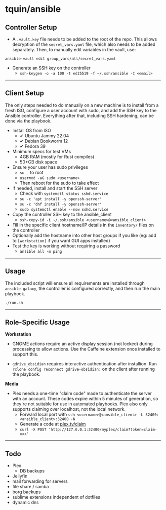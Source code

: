 # tquin/ansible

## Controller Setup

* A `.vault.key` file needs to be added to the root of the repo. This allows decryption of the `secret_vars.yaml` file, which also needs to be added separately. Then, to manually edit variables in the vault, use:
```
ansible-vault edit group_vars/all/secret_vars.yaml
```

* Generate an SSH key on the controller
  * `ssh-keygen -o -a 100 -t ed25519 -f ~/.ssh/ansible -C <email>`

---

## Client Setup

The only steps needed to do manually on a new machine is to install from a fresh ISO, configure a user account with sudo, and add the SSH key to the Ansible controller. Everything after that, including SSH hardening, can be done via the playbook.

* Install OS from ISO
  * ✔ Ubuntu Jammy 22.04
  * ✔ Debian Bookworm 12
  * ✔ Fedora 39
* Minimum specs for test VMs
  * 4GB RAM (mostly for Rust compiles)
  * 50+GB disk space
* Ensure your user has sudo privileges
  * `su -` to root
  * `usermod -aG sudo <username>`
  * Then reboot for the sudo to take effect
* If needed, install and start the SSH server
  * Check with `systemctl status sshd.service`
  * `su -c 'apt install -y openssh-server'`
  * `su -c 'dnf install -y openssh-server'`
  * `sudo systemctl enable --now sshd.service`
* Copy the controller SSH key to the ansible_client
  * `ssh-copy-id -i ~/.ssh/ansible <username>@<ansible_client>`
* Fill in the specific client hostname/IP details in the `inventory/` files on the controller
* Optionally add the hostname into other host groups if you like (eg: add to `[workstation]` if you want GUI apps installed)
* Test the key is working without requiring a password
  * `ansible all -m ping`

---

## Usage

The included script will ensure all requirements are installed through `ansible-galaxy`, the controller is configured correctly, and then run the main playbook.
```
./run.sh
```
---

## Role-Specific Usage

**Workstation**

- GNOME actions require an active display session (not locked) during processing to allow actions. Use the Caffeine extension once installed to support this. 

- `gdrive_obsidian` requires interactive authentication after installion. Run `rclone config reconnect gdrive-obsidian:` on the client after running the playbook.

**Media**

- Plex needs a one-time "claim code" made to authenticate the server with an account. These codes expire within 5 minutes of generation, so they're not suitable for use in automated playbooks. Plex also only supports claiming over localhost, not the local network.
  - Forward local port with `ssh <username>@<ansible_client> -L 32400:<ansible_client>:32400 -N`
  - Generate a code at [plex.tv/claim](https://www.plex.tv/claim/)
  - `curl -X POST 'http://127.0.0.1:32400/myplex/claim?token=claim-xxx'`

---

## Todo

- Plex
  - DB backups
- Jellyfin
- mail forwarding for servers
- file share / samba
- borg backups
- sublime extensions independent of dotfiles
- dynamic dns
